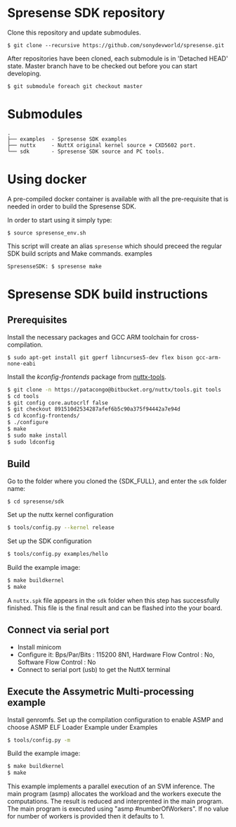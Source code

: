 # Spresense SDK repository

Clone this repository and update submodules.

```
$ git clone --recursive https://github.com/sonydevworld/spresense.git
```

After repositories have been cloned, each submodule is in 'Detached HEAD' state.
Master branch have to be checked out before you can start developing.

```
$ git submodule foreach git checkout master
```

# Submodules

```
.
├── examples  - Spresense SDK examples
├── nuttx     - NuttX original kernel source + CXD5602 port.
└── sdk       - Spresense SDK source and PC tools.
```

# Using docker

A pre-compiled docker container is available with all the pre-requisite that is needed in order to build the Spresense SDK.

In order to start using it simply type:

```
$ source spresense_env.sh
```

This script will create an alias `spresense` which should preceed the regular SDK build scripts and Make commands.
examples
```
SpresenseSDK: $ spresense make
```

# Spresense SDK build instructions

## Prerequisites

Install the necessary packages and GCC ARM toolchain for cross-compilation.
```
$ sudo apt-get install git gperf libncurses5-dev flex bison gcc-arm-none-eabi
```
Install the *kconfig-frontends* package from [nuttx-tools](https://bitbucket.org/nuttx/tools.git).
``` bash
$ git clone -n https://patacongo@bitbucket.org/nuttx/tools.git tools
$ cd tools
$ git config core.autocrlf false
$ git checkout 891510d2534287afef6b5c90a375f94442a7e94d
$ cd kconfig-frontends/
$ ./configure
$ make
$ sudo make install
$ sudo ldconfig
```

## Build

Go to the folder where you cloned the {SDK_FULL}, and enter the `sdk` folder name:
``` bash
$ cd spresense/sdk
```
Set up the nuttx kernel configuration
``` bash
$ tools/config.py --kernel release
```
Set up the SDK configuration
``` bash
$ tools/config.py examples/hello
```
Build the example image:
``` bash
$ make buildkernel
$ make
```

A `nuttx.spk` file appears in the `sdk` folder when this step has successfully finished.
This file is the final result and can be flashed into the your board.

## Connect via serial port

- Install minicom
- Configure it: Bps/Par/Bits : 115200 8N1, Hardware Flow Control : No, Software Flow Control : No
- Connect to serial port (usb) to get the NuttX terminal

## Execute the Assymetric Multi-processing example

Install genromfs.
Set up the compilation configuration to enable ASMP and choose ASMP ELF Loader Example under Examples
``` bash
$ tools/config.py -m
```
Build the example image:
``` bash
$ make buildkernel
$ make
```

This example implements a parallel execution of an SVM inference. The main program (asmp) allocates
the workload and the workers execute the computations. The result is reduced and interprented in
the main program. The main program is executed using "asmp #numberOfWorkers". If no value for number
of workers is provided then it defaults to 1.
